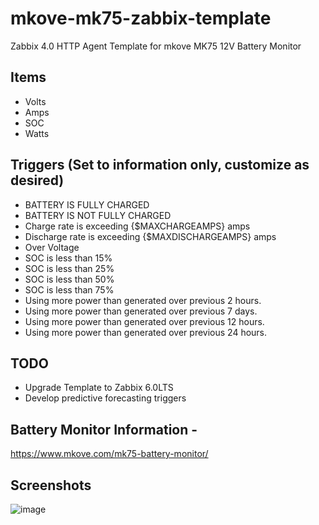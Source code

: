 # mkove-mk75-zabbix-template
Zabbix 4.0 HTTP Agent Template for mkove MK75 12V Battery Monitor

## Items
- Volts
- Amps
- SOC
- Watts

## Triggers (Set to information only, customize as desired)
- BATTERY IS FULLY CHARGED
- BATTERY IS NOT FULLY CHARGED
- Charge rate is exceeding {$MAXCHARGEAMPS} amps
- Discharge rate is exceeding {$MAXDISCHARGEAMPS} amps
- Over Voltage
- SOC is less than 15%
- SOC is less than 25%
- SOC is less than 50%
- SOC is less than 75%
- Using more power than generated over previous 2 hours.
- Using more power than generated over previous 7 days.
- Using more power than generated over previous 12 hours.
- Using more power than generated over previous 24 hours.

## TODO
- Upgrade Template to Zabbix 6.0LTS
- Develop predictive forecasting triggers

## Battery Monitor Information - 
https://www.mkove.com/mk75-battery-monitor/

## Screenshots
![image](https://user-images.githubusercontent.com/65431553/174693043-ab5f7bd8-d634-4b56-a636-1381d3b8d445.png)

